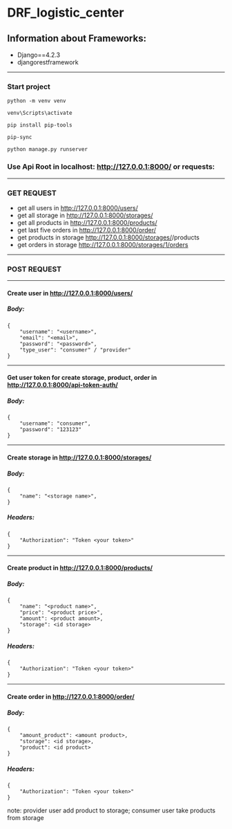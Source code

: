 # DRF_logistic_center
## Information about Frameworks:
- Django==4.2.3
- djangorestframework
---
### Start project
```
python -m venv venv
```
```
venv\Scripts\activate
```
```
pip install pip-tools
```
```
pip-sync
```
```
python manage.py runserver
```

### Use Api Root in localhost: http://127.0.0.1:8000/ or requests:

---
### GET REQUEST 
- get all users in http://127.0.0.1:8000/users/
- get all storage in http://127.0.0.1:8000/storages/
- get all products in http://127.0.0.1:8000/products/
- get last five orders in http://127.0.0.1:8000/order/
- get products in storage http://127.0.0.1:8000/storages/<id>/products
- get orders in storage http://127.0.0.1:8000/storages/1/orders

---
### POST REQUEST
---
#### Create user in http://127.0.0.1:8000/users/ </br>
##### Body:
```
{
    "username": "<username>", 
    "email": "<email>", 
    "password": "<password>", 
    "type_user": "consumer" / "provider"
}
```
---
#### Get user token for create storage, product, order in http://127.0.0.1:8000/api-token-auth/ </br>
##### Body:
```
{
    "username": "consumer", 
    "password": "123123"
}
```
---
#### Create storage in http://127.0.0.1:8000/storages/ </br>
##### Body:
```
{
    "name": "<storage name>", 
}
```
##### Headers:
```
{
    "Authorization": "Token <your token>"
}
```
---
#### Create product in http://127.0.0.1:8000/products/ </br>
##### Body:
```
{
    "name": "<product name>",
    "price": "<product price>",
    "amount": <product amount>,
    "storage": <id storage>
}
```
##### Headers:
```
{
    "Authorization": "Token <your token>"
}
```
---
#### Create order in http://127.0.0.1:8000/order/ </br>
##### Body:
```
{
    "amount_product": <amount product>,
    "storage": <id storage>,
    "product": <id product>
}
```
##### Headers:
```
{
    "Authorization": "Token <your token>"
}
```
note: provider user add product to storage; consumer user take products from storage